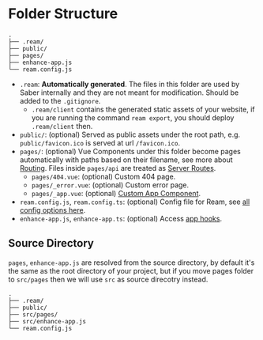 # Folder Structure

```
.
├── .ream/
├── public/
├── pages/
├── enhance-app.js
└── ream.config.js
```

- `.ream`: **Automatically generated**. The files in this folder are used by Saber internally and they are not meant for modification. Should be added to the `.gitignore`.
  - `.ream/client` contains the generated static assets of your website, if you are running the command `ream export`, you should deploy `.ream/client` then.
- `public/`: (optional) Served as public assets under the root path, e.g. `public/favicon.ico` is served at url `/favicon.ico`.
- `pages/`: (optional) Vue Components under this folder become pages automatically with paths based on their filename, see more about [Routing](/docs/routing). Files inside `pages/api` are treated as [Server Routes](/docs/server-routes).
  - `pages/404.vue`: (optional) Custom 404 page.
  - `pages/_error.vue`: (optional) Custom error page.
  - `pages/_app.vue`: (optional) [Custom App Component](/docs/custom-app-and-document).
- `ream.config.js`, `ream.config.ts`: (optional) Config file for Ream, see [all config options here](/docs/configuration).
- `enhance-app.js`, `enhance-app.ts`: (optional) Access [app hooks](/docs/app-hooks).

## Source Directory

`pages`, `enhance-app.js` are resolved from the source directory, by default it's the same as the root directory of your project, but if you move pages folder to `src/pages` then we will use `src` as source direcotry instead.

```
.
├── .ream/
├── public/
├── src/pages/
├── src/enhance-app.js
└── ream.config.js
```
